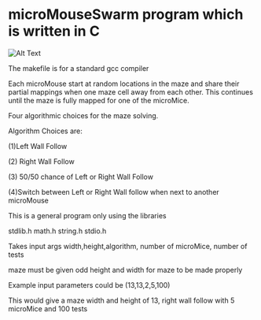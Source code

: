 # microMouseSwarm program which is written in C 
 
 
 ![Alt Text](https://media.giphy.com/media/3oszOc1V32IwZqqyVk/giphy.gif)
 
 The makefile is for a standard gcc compiler
 
 Each microMouse start at random locations in the maze and share their partial mappings when one maze cell away from each other. This continues until the maze is fully mapped for one of the microMice.
 
 Four algorithmic choices for the maze solving.
 
 Algorithm Choices are:
 
 (1)Left Wall Follow 
 
 (2) Right Wall Follow
 
 (3) 50/50 chance of Left or Right Wall Follow
 
 (4)Switch between Left or Right Wall follow 
 when next to another microMouse
 
This is a general program only using the libraries
 
 stdlib.h math.h string.h stdio.h
 
 Takes input args width,height,algorithm, number of microMice, number of tests
 
 maze must be given odd height and width for maze to be made properly
 
 Example input parameters could be (13,13,2,5,100)
 
 This would give a maze width and height of 13, right wall follow with 5 microMice and 100 tests
